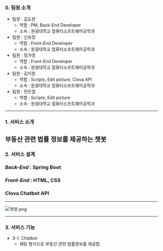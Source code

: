 ### **0. 팀원 소개**

- 팀장 : 김도현
    - 역할 : PM, Back-End Developer
    - 소속 : 원광대학교 컴퓨터소프트웨어공학과
- 팀원 : 신유정
    - 역할 : Front-End Developer
    - 소속 : 원광대학교 컴퓨터소프트웨어공학과
- 팀원 : 정가영
    - 역할 : Front-End Developer
    - 소속 : 원광대학교 컴퓨터소프트웨어공학과
- 팀원 : 김지원
    - 역할 : Scripts, Edit picture, Clova API
    - 소속 : 원광대학교 컴퓨터소프트웨어공학과
- 팀원 : 전은겸
    - 역할 : Scripts, Edit picture
    - 소속 : 원광대학교 컴퓨터소프트웨어공학과

---

### **1. 서비스 소개**

## 부동산 관련 법률 정보를 제공하는 챗봇

### **2. 서비스 설계**

### *Back-End* : Spring Boot

### *Front-End* : HTML, CSS

### Clova Chatbot API

---

![챗봇.png](https://s3-us-west-2.amazonaws.com/secure.notion-static.com/a08b3e0a-4188-4f5b-92ba-c1ec64c30a0a/%E1%84%8E%E1%85%A2%E1%86%BA%E1%84%87%E1%85%A9%E1%86%BA.png)

---

### **3. 서비스 기능**

- *3-1. Chatbot*
    - 채팅 형식으로 부동산 관련 법률정보를 제공함.
